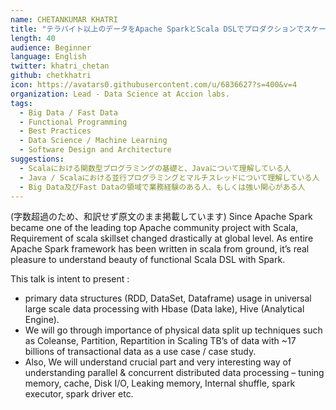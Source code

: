 ```yaml
---
name: CHETANKUMAR KHATRI
title: "テラバイト以上のデータをApache SparkとScala DSLでプロダクションでスケールさせる"
length: 40
audience: Beginner
language: English
twitter: khatri_chetan
github: chetkhatri
icon: https://avatars0.githubusercontent.com/u/6836627?s=400&v=4
organization: Lead - Data Science at Accion labs.
tags:
  - Big Data / Fast Data
  - Functional Programming
  - Best Practices
  - Data Science / Machine Learning
  - Software Design and Architecture
suggestions:
  - Scalaにおける関数型プログラミングの基礎と、Javaについて理解している人 
  - Java / Scalaにおける並行プログラミングとマルチスレッドについて理解している人
  - Big Data及びFast Dataの領域で業務経験のある人、もしくは強い関心がある人
---
```

(字数超過のため、和訳せず原文のまま掲載しています)
Since Apache Spark became one of the leading top Apache community project with Scala, Requirement of scala skillset changed drastically at global level. As entire Apache Spark framework has been written in scala from ground, it’s real pleasure to understand beauty of functional Scala DSL with Spark.

This talk is intent to present :
- primary data structures (RDD, DataSet, Dataframe) usage in universal large scale data processing with Hbase (Data lake), Hive (Analytical Engine).
- We will go through importance of physical data split up techniques such as Coleanse, Partition, Repartition in Scaling TB’s of data with ~17 billions of transactional data as a use case / case study.
- Also, We will understand crucial part and very interesting way of understanding parallel & concurrent distributed data processing – tuning memory, cache, Disk I/O, Leaking memory, Internal shuffle, spark executor, spark driver etc.  

